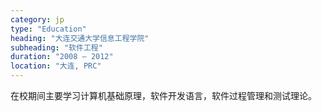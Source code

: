 ```yaml
---
category: jp
type: "Education"
heading: "大连交通大学信息工程学院"
subheading: "软件工程"
duration: "2008 – 2012"
location: "大连, PRC"
---
```


在校期间主要学习计算机基础原理，软件开发语言，软件过程管理和测试理论。